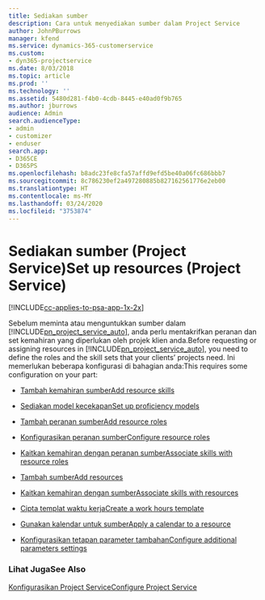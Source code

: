 ```yaml
---
title: Sediakan sumber
description: Cara untuk menyediakan sumber dalam Project Service
author: JohnPBurrows
manager: kfend
ms.service: dynamics-365-customerservice
ms.custom:
- dyn365-projectservice
ms.date: 8/03/2018
ms.topic: article
ms.prod: ''
ms.technology: ''
ms.assetid: 5480d281-f4b0-4cdb-8445-e40ad0f9b765
ms.author: jburrows
audience: Admin
search.audienceType:
- admin
- customizer
- enduser
search.app:
- D365CE
- D365PS
ms.openlocfilehash: b8adc23fe8cfa57affd9efd5be40a06fc686bbb7
ms.sourcegitcommit: 8c786230ef2a497280885b827162561776e2eb00
ms.translationtype: HT
ms.contentlocale: ms-MY
ms.lasthandoff: 03/24/2020
ms.locfileid: "3753874"
---
```

# <a name="set-up-resources-project-service"></a><span data-ttu-id="8ce80-103">Sediakan sumber (Project Service)</span><span class="sxs-lookup"><span data-stu-id="8ce80-103">Set up resources (Project Service)</span></span>

[!INCLUDE[cc-applies-to-psa-app-1x-2x](../includes/cc-applies-to-psa-app-1x-2x.md)]

<span data-ttu-id="8ce80-104">Sebelum meminta atau menguntukkan sumber dalam [!INCLUDE[pn_project_service_auto](../includes/pn-project-service-auto.md)], anda perlu mentakrifkan peranan dan set kemahiran yang diperlukan oleh projek klien anda.</span><span class="sxs-lookup"><span data-stu-id="8ce80-104">Before requesting or assigning resources in [!INCLUDE[pn_project_service_auto](../includes/pn-project-service-auto.md)], you need to define the roles and the skill sets that your clients’ projects need.</span></span> <span data-ttu-id="8ce80-105">Ini memerlukan beberapa konfigurasi di bahagian anda:</span><span class="sxs-lookup"><span data-stu-id="8ce80-105">This requires some configuration on your part:</span></span>  
  
-   [<span data-ttu-id="8ce80-106">Tambah kemahiran sumber</span><span class="sxs-lookup"><span data-stu-id="8ce80-106">Add resource skills</span></span>](../project-service/add-resource-skills.md)  
  
-   [<span data-ttu-id="8ce80-107">Sediakan model kecekapan</span><span class="sxs-lookup"><span data-stu-id="8ce80-107">Set up proficiency models</span></span>](../project-service/set-up-proficiency-models.md)  
  
-   [<span data-ttu-id="8ce80-108">Tambah peranan sumber</span><span class="sxs-lookup"><span data-stu-id="8ce80-108">Add resource roles</span></span>](../project-service/add-resource-roles.md)  
  
-   [<span data-ttu-id="8ce80-109">Konfigurasikan peranan sumber</span><span class="sxs-lookup"><span data-stu-id="8ce80-109">Configure resource roles</span></span>](../project-service/configure-resource-roles.md)  
  
-   [<span data-ttu-id="8ce80-110">Kaitkan kemahiran dengan peranan sumber</span><span class="sxs-lookup"><span data-stu-id="8ce80-110">Associate skills with resource roles</span></span>](../project-service/associate-skills-with-resource-roles.md)  
  
-   [<span data-ttu-id="8ce80-111">Tambah sumber</span><span class="sxs-lookup"><span data-stu-id="8ce80-111">Add resources</span></span>](../project-service/add-resources.md)  
  
-   [<span data-ttu-id="8ce80-112">Kaitkan kemahiran dengan sumber</span><span class="sxs-lookup"><span data-stu-id="8ce80-112">Associate skills with resources</span></span>](../project-service/associate-skills-with-resources.md)  
  
-   [<span data-ttu-id="8ce80-113">Cipta templat waktu kerja</span><span class="sxs-lookup"><span data-stu-id="8ce80-113">Create a work hours template</span></span>](../project-service/create-work-hours-template.md)  
  
-   [<span data-ttu-id="8ce80-114">Gunakan kalendar untuk sumber</span><span class="sxs-lookup"><span data-stu-id="8ce80-114">Apply a calendar to a resource</span></span>](../project-service/apply-calendar-resource.md)  
  
-   [<span data-ttu-id="8ce80-115">Konfigurasikan tetapan parameter tambahan</span><span class="sxs-lookup"><span data-stu-id="8ce80-115">Configure additional parameters settings</span></span>](../project-service/configure-additional-parameters-settings.md)  
  
### <a name="see-also"></a><span data-ttu-id="8ce80-116">Lihat Juga</span><span class="sxs-lookup"><span data-stu-id="8ce80-116">See Also</span></span>  
 [<span data-ttu-id="8ce80-117">Konfigurasikan Project Service</span><span class="sxs-lookup"><span data-stu-id="8ce80-117">Configure Project Service</span></span>](../project-service/configure.md)
